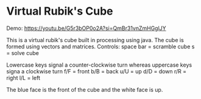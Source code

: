 # Virtual Rubik's Cube

Demo: https://youtu.be/G5r3bOP0o2A?si=QmBr31vnZmHGglJY

This is a virtual rubik's cube built in processing using java. The cube is formed using vectors and matrices. 
Controls:
space bar = scramble cube
s = solve cube

Lowercase keys signal a counter-clockwise turn whereas uppercase keys signa a clockwise turn
f/F = front
b/B = back
u/U = up
d/D = down
r/R = right
l/L = left

The blue face is the front of the cube and the white face is up.
